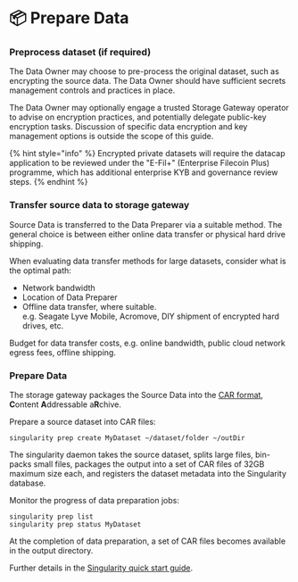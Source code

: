 # 📦 Prepare Data

### Preprocess dataset (if required)

The Data Owner may choose to pre-process the original dataset, such as encrypting the source data. The Data Owner should have sufficient secrets management controls and practices in place.&#x20;

The Data Owner may optionally engage a trusted Storage Gateway operator to advise on encryption practices, and potentially delegate public-key encryption tasks. Discussion of specific data encryption and key management options is outside the scope of this guide.

{% hint style="info" %}
Encrypted private datasets will require the datacap application to be reviewed under the "E-Fil+" (Enterprise Filecoin Plus) programme, which has additional enterprise KYB and governance review steps.
{% endhint %}

### Transfer source data to storage gateway

Source Data is transferred to the Data Preparer via a suitable method. The general choice is between either online data transfer or physical hard drive shipping.

When evaluating data transfer methods for large datasets, consider what is the optimal path:

* Network bandwidth
* Location of Data Preparer
* Offline data transfer, where suitable.\
  e.g. Seagate Lyve Mobile, Acromove, DIY shipment of encrypted hard drives, etc.

Budget for data transfer costs, e.g. online bandwidth, public cloud network egress fees, offline shipping.

### Prepare Data

The storage gateway packages the Source Data into the [CAR format](https://ipld.io/specs/transport/car/), **C**ontent **A**ddressable a**R**chive.&#x20;

Prepare a source dataset into CAR files:

```
singularity prep create MyDataset ~/dataset/folder ~/outDir 
```

The singularity daemon takes the source dataset, splits large files, bin-packs small files, packages the output into a set of CAR files of 32GB maximum size each, and registers the dataset metadata into the Singularity database.

Monitor the progress of data preparation jobs:

```
singularity prep list
singularity prep status MyDataset
```

At the completion of data preparation, a set of CAR files becomes available in the output directory.

Further details in the [Singularity quick start guide](https://github.com/tech-greedy/singularity/blob/main/getting-started.md). &#x20;

###





